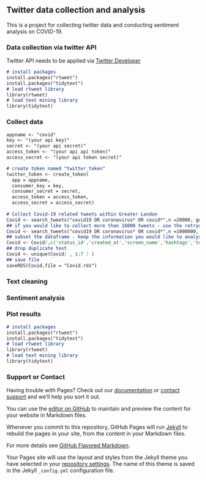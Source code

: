 ## Twitter data collection and analysis

This is a project for collecting twitter data and conducting sentiment analysis on COVID-19. 

### Data collection via twitter API

Twitter API needs to be applied via [Twitter Developer](https://developer.twitter.com/en)

```markdown
# install packages
install.packages("rtweet") 
install.packages("tidytext") 
# load rtweet library
library(rtweet)
# load text mining library
library(tidytext)
```

### Collect data

```markdown
appname <- "covid"
key <- "(your api key)"
secret <- "(your api secret)"
access_token <- "(your api api token)"
access_secret <- "(your api token secret)"

# create token named "twitter_token"
twitter_token <- create_token(
  app = appname,
  consumer_key = key,
  consumer_secret = secret,
  access_token = access_token,
  access_secret = access_secret)
  
# Collect Covid-19 related tweets within Greater London 
Covid <- search_tweets("covid19 OR coronavirus* OR covid*",n =20000, geocode = "51.5,-0.08,20mi", lang = 'en')
## if you would like to collect more than 18000 tweets - use the retryonratelimit
Covid <- search_tweets("covid19 OR coronavirus* OR covid*",n =1000000, geocode = "51.5,-0.08,20mi", lang = 'en', retryonratelimit = TRUE)
## subset the dataframe - keep the information you would like to analyse
Covid <- Covid[,c('status_id','created_at','screen_name','hashtags','text','location','geo_coords')]
## drop duplicate text
Covid <- unique(Covid[ , 1:7 ] )
## save file
saveRDS(Covid,file = "Covid.rds")
```

### Text cleaning

### Sentiment analysis

### Plot results

```markdown
# install packages
install.packages("rtweet") 
install.packages("tidytext") 
# load rtweet library
library(rtweet)
# load text mining library
library(tidytext)
```

### Support or Contact

Having trouble with Pages? Check out our [documentation](https://docs.github.com/categories/github-pages-basics/) or [contact support](https://github.com/contact) and we’ll help you sort it out.

You can use the [editor on GitHub](https://github.com/jojo101793/Jo/edit/gh-pages/index.md) to maintain and preview the content for your website in Markdown files.

Whenever you commit to this repository, GitHub Pages will run [Jekyll](https://jekyllrb.com/) to rebuild the pages in your site, from the content in your Markdown files.

For more details see [GitHub Flavored Markdown](https://guides.github.com/features/mastering-markdown/).

Your Pages site will use the layout and styles from the Jekyll theme you have selected in your [repository settings](https://github.com/jojo101793/Jo/settings). The name of this theme is saved in the Jekyll `_config.yml` configuration file.
